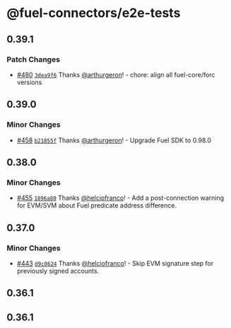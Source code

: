 # @fuel-connectors/e2e-tests

## 0.39.1

### Patch Changes

- [#480](https://github.com/FuelLabs/fuel-connectors/pull/480) [`3dea9f6`](https://github.com/FuelLabs/fuel-connectors/commit/3dea9f697ac8d5119f9b7611efc43551cbfd31c3) Thanks [@arthurgeron](https://github.com/arthurgeron)! - chore: align all fuel-core/forc versions

## 0.39.0

### Minor Changes

- [#458](https://github.com/FuelLabs/fuel-connectors/pull/458) [`b21855f`](https://github.com/FuelLabs/fuel-connectors/commit/b21855feaf6275b16f626156ba7d1c74262f3a5b) Thanks [@arthurgeron](https://github.com/arthurgeron)! - Upgrade Fuel SDK to 0.98.0

## 0.38.0

### Minor Changes

- [#455](https://github.com/FuelLabs/fuel-connectors/pull/455) [`1896a80`](https://github.com/FuelLabs/fuel-connectors/commit/1896a804404947a140d40964b71d1fc4d67c21f0) Thanks [@helciofranco](https://github.com/helciofranco)! - Add a post-connection warning for EVM/SVM about Fuel predicate address difference.

## 0.37.0

### Minor Changes

- [#443](https://github.com/FuelLabs/fuel-connectors/pull/443) [`d9c0624`](https://github.com/FuelLabs/fuel-connectors/commit/d9c06243c092313a331228a081a0c5f722905234) Thanks [@helciofranco](https://github.com/helciofranco)! - Skip EVM signature step for previously signed accounts.

## 0.36.1

## 0.36.1
